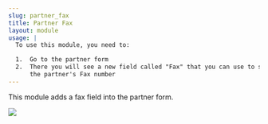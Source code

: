```yaml
---
slug: partner_fax
title: Partner Fax
layout: module
usage: |
  To use this module, you need to:

  1.  Go to the partner form
  2.  There you will see a new field called "Fax" that you can use to save
      the partner's Fax number
---
```

This module adds a fax field into the partner form.

![](/media/test.png)
